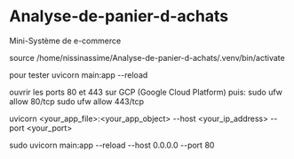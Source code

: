 # Analyse-de-panier-d-achats
Mini-Système de e-commerce

source /home/nissinassime/Analyse-de-panier-d-achats/.venv/bin/activate

pour tester uvicorn main:app --reload

ouvrir les ports 80 et 443 sur GCP (Google Cloud Platform)
puis:
sudo ufw allow 80/tcp
sudo ufw allow 443/tcp

uvicorn <your_app_file>:<your_app_object> --host <your_ip_address> --port <your_port>

sudo uvicorn main:app --reload --host 0.0.0.0 --port 80

